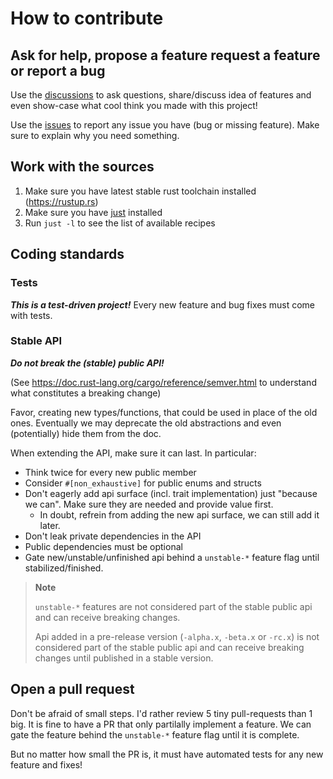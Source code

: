 # How to contribute

## Ask for help, propose a feature request a feature or report a bug

Use the [discussions](https://github.com/jcornaz/html-to-kotlin/discussions) to ask questions, share/discuss idea of features and even show-case what cool think you made with this project!

Use the [issues](https://github.com/jcornaz/html-to-kotlin/issues) to report any issue you have (bug or missing feature). Make sure to explain why you need something.


## Work with the sources

1. Make sure you have latest stable rust toolchain installed (https://rustup.rs)
2. Make sure you have [just](https://just.systems/man/en/chapter_4.html) installed
3. Run `just -l` to see the list of available recipes

## Coding standards

### Tests

***This is a test-driven project!*** Every new feature and bug fixes must come with tests.

### Stable API

***Do not break the (stable) public API!***

(See https://doc.rust-lang.org/cargo/reference/semver.html to understand what constitutes a breaking change)

Favor, creating new types/functions, that could be used in place of the old ones.
Eventually we may deprecate the old abstractions and even (potentially) hide them from the doc.

When extending the API, make sure it can last. In particular:
* Think twice for every new public member
* Consider `#[non_exhaustive]` for public enums and structs
* Don't eagerly add api surface (incl. trait implementation) just "because we can". Make sure they are needed and provide value first.
    * In doubt, refrein from adding the new api surface, we can still add it later.
* Don't leak private dependencies in the API
* Public dependencies must be optional
* Gate new/unstable/unfinished api behind a `unstable-*` feature flag until stabilized/finished.

> **Note**
> 
> `unstable-*` features are not considered part of the stable public api and can receive breaking changes.
> 
> Api added in a pre-release version (`-alpha.x`, `-beta.x` or `-rc.x`) is not considered part of the stable public api and can receive breaking changes until published in a stable version.

## Open a pull request

Don't be afraid of small steps. I'd rather review 5 tiny pull-requests than 1 big. It is fine to have a PR that only partilally implement a feature. We can gate the feature behind the `unstable-*` feature flag until it is complete.

But no matter how small the PR is, it must have automated tests for any new feature and fixes!
